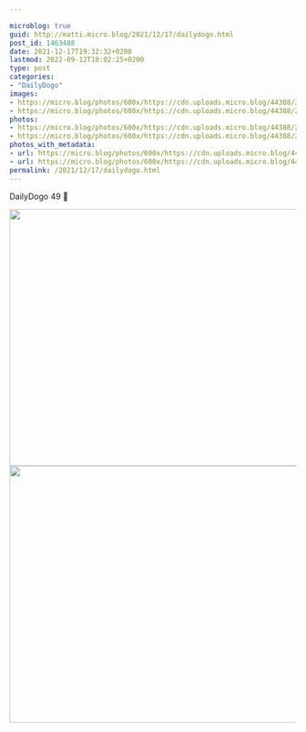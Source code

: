 ```yaml
---

microblog: true
guid: http://matti.micro.blog/2021/12/17/dailydogo.html
post_id: 1463488
date: 2021-12-17T19:32:32+0200
lastmod: 2022-09-12T10:02:25+0200
type: post
categories:
- "DailyDogo"
images:
- https://micro.blog/photos/600x/https://cdn.uploads.micro.blog/44388/2021/464b2b3fef.jpg
- https://micro.blog/photos/600x/https://cdn.uploads.micro.blog/44388/2021/bef73a4dc2.jpg
photos:
- https://micro.blog/photos/600x/https://cdn.uploads.micro.blog/44388/2021/464b2b3fef.jpg
- https://micro.blog/photos/600x/https://cdn.uploads.micro.blog/44388/2021/bef73a4dc2.jpg
photos_with_metadata:
- url: https://micro.blog/photos/600x/https://cdn.uploads.micro.blog/44388/2021/464b2b3fef.jpg
- url: https://micro.blog/photos/600x/https://cdn.uploads.micro.blog/44388/2021/bef73a4dc2.jpg
permalink: /2021/12/17/dailydogo.html
---
```

DailyDogo 49 🐶

<img src="https://micro.blog/photos/600x/https://blog.martin-haehnel.de/uploads/2021/464b2b3fef.jpg" width="600" height="450" alt="" /><img src="https://micro.blog/photos/600x/https://blog.martin-haehnel.de/uploads/2021/bef73a4dc2.jpg" width="600" height="450" alt="" />
